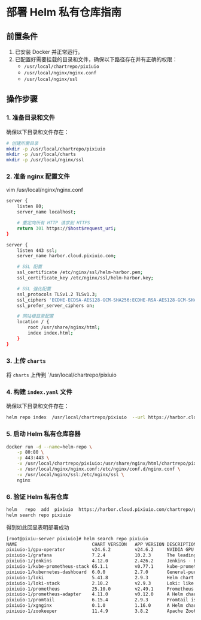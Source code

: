 # 部署 Helm 私有仓库指南

## 前置条件

1. 已安装 Docker 并正常运行。
2. 已配置好需要挂载的目录和文件，确保以下路径存在并有正确的权限：
   - `/usr/local/chartrepo/pixiuio`
   - `/usr/local/nginx/nginx.conf`
   - `/usr/local/nginx/ssl`

## 操作步骤

### 1. 准备目录和文件

确保以下目录和文件存在：
```bash
# 创建所需目录
mkdir -p /usr/local/chartrepo/pixiuio
mkdir -p /usr/local/charts
mkdir -p /usr/local/nginx/ssl
```

### 2. 准备 nginx 配置文件
vim  /usr/local/nginx/nginx.conf

```bash
server {
    listen 80;
    server_name localhost;

    # 重定向所有 HTTP 请求到 HTTPS
    return 301 https://$host$request_uri;
}

server {
    listen 443 ssl;
    server_name harbor.cloud.pixiuio.com;

    # SSL 配置
    ssl_certificate /etc/nginx/ssl/helm-harbor.pem;
    ssl_certificate_key /etc/nginx/ssl/helm-harbor.key;

    # SSL 强化配置
    ssl_protocols TLSv1.2 TLSv1.3;
    ssl_ciphers 'ECDHE-ECDSA-AES128-GCM-SHA256:ECDHE-RSA-AES128-GCM-SHA256:...';
    ssl_prefer_server_ciphers on;

    # 网站根目录配置
    location / {
        root /usr/share/nginx/html;
        index index.html;
    }
}
```

### 3. 上传 `charts`

将 `charts` 上传到 `/usr/local/chartrepo/pixiuio 


### 4. 构建 `index.yaml` 文件

确保以下目录和文件存在：
```bash
helm repo index  /usr/local/chartrepo/pixiuio  --url https://harbor.cloud.pixiuio.com/chartrepo/pixiuio
```
### 5. 启动 Helm 私有仓库容器

```bash
docker run -d --name=helm-repo \
    -p 80:80 \
    -p 443:443 \
    -v /usr/local/chartrepo/pixiuio:/usr/share/nginx/html/chartrepo/pixiuio \
    -v /usr/local/nginx/nginx.conf:/etc/nginx/conf.d/nginx.conf \
    -v /usr/local/nginx/ssl:/etc/nginx/ssl \
    nginx

```

### 6. 验证 Helm 私有仓库

```bash
helm   repo  add  pixiuio  https://harbor.cloud.pixiuio.com/chartrepo/pixiuio
helm search repo pixiuio
```

得到如此回显表明部署成功

```bash
[root@pixiu-server pixiuio]# helm search repo pixiuio
NAME                           	CHART VERSION	APP VERSION	DESCRIPTION
pixiuio-1/gpu-operator         	v24.6.2      	v24.6.2    	NVIDIA GPU Operator creates/configures/manages ...
pixiuio-1/grafana              	7.2.4        	10.2.3     	The leading tool for querying and visualizing t...
pixiuio-1/jenkins              	4.12.0       	2.426.2    	Jenkins - Build great things at any scale! The ...
pixiuio-1/kube-prometheus-stack	65.1.1       	v0.77.1    	kube-prometheus-stack collects Kubernetes manif...
pixiuio-1/kubernetes-dashboard 	6.0.0        	2.7.0      	General-purpose web UI for Kubernetes clusters
pixiuio-1/loki                 	5.41.8       	2.9.3      	Helm chart for Grafana Loki in simple, scalable...
pixiuio-1/loki-stack           	2.10.2       	v2.9.3     	Loki: like Prometheus, but for logs.
pixiuio-1/prometheus           	25.10.0      	v2.49.1    	Prometheus is a monitoring system and time seri...
pixiuio-1/prometheus-adapter   	4.11.0       	v0.12.0    	A Helm chart for k8s prometheus adapter
pixiuio-1/promtail             	6.15.4       	2.9.3      	Promtail is an agent which ships the contents o...
pixiuio-1/xgnginx              	0.1.0        	1.16.0     	A Helm chart for Kubernetes
pixiuio-1/zookeeper            	11.4.9       	3.8.2      	Apache ZooKeeper provides a reliable, centraliz...
```
